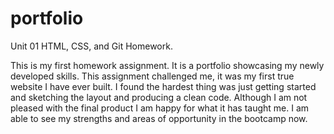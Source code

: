 # portfolio
Unit 01 HTML, CSS, and Git Homework.

This is my first homework assignment. It is a portfolio showcasing my newly developed skills. This assignment challenged me, it was my first true website I have ever built. I found the hardest thing was just getting started and sketching the layout and producing a clean code. Although I am not pleased with the final product I am happy for what it has taught me. I am able to see my strengths and areas of opportunity in the bootcamp now.
